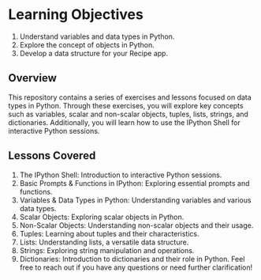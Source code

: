  # Learning Objectives
  1. Understand variables and data types in Python.
  2. Explore the concept of objects in Python.
  3. Develop a data structure for your Recipe app.

  ## Overview
  This repository contains a series of exercises and lessons focused on data types in Python. Through these exercises, you will explore key concepts such as variables, scalar and non-scalar objects, tuples, lists, strings, and dictionaries. Additionally, you will learn how to use the IPython Shell for interactive Python sessions.

  ## Lessons Covered
  1. The IPython Shell: Introduction to interactive Python sessions.
  2. Basic Prompts & Functions in IPython: Exploring essential prompts and functions.
  3. Variables & Data Types in Python: Understanding variables and various data types.
  4. Scalar Objects: Exploring scalar objects in Python.
  5. Non-Scalar Objects: Understanding non-scalar objects and their usage.
  6. Tuples: Learning about tuples and their characteristics.
  7. Lists: Understanding lists, a versatile data structure.
  8. Strings: Exploring string manipulation and operations.
  9. Dictionaries: Introduction to dictionaries and their role in Python.
    Feel free to reach out if you have any questions or need further clarification!
